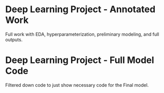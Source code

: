 Deep Learning Project - Annotated Work
=============================================
Full work with EDA, hyperparameterization, preliminary modeling, and full outputs.

Deep Learning Project - Full Model Code
=============================================
Filtered down code to just show necessary code for the Final model.

